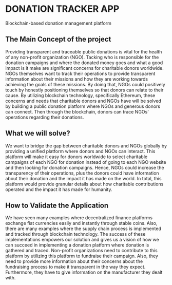# DONATION TRACKER APP
Blockchain-based donation management platform


## The Main Concept of the project
Providing transparent and traceable public donations is vital for the health of any non-profit organization (NGO). Tacking who is responsible for the donation campaigns and where the donated money goes and what a good impact is it make are significant concerns for charitable donors worldwide. NGOs themselves want to track their operations to provide transparent information about their missions and how they are working towards achieving the goals of these missions. By doing that, NGOs could positively touch by honestly positioning themselves so that donors can relate to their cause. By utilizing blockchain technology, specifically Ethereum, these concerns and needs that charitable donors and NGOs have will be solved by building a public donation platform where NGOs and generous donors can connect. Then through the blockchain, donors can trace NGOs' operations regarding their donations.

## What we will solve?
We want to bridge the gap between charitable donors and NGOs globally by providing a unified platform where donors and NGOs can interact. This platform will make it easy for donors worldwide to select charitable campaigns of each NGO for donation instead of going to each NGO website and then looking for donation campaigns. Hence, NGOs could increase the transparency of their operations, plus the donors could have information about their donation and the impact it has made on the world. In total, this platform would provide granular details about how charitable contributions operated and the impact it has made for humanity.

## How to Validate the Application
We have seen many examples where decentralized finance platforms exchange fiat currencies easily and instantly through stable coins. Also, there are many examples where the supply chain process is implemented and tracked through blockchain technology. The success of these implementations empowers our solution and gives us a vision of how we can succeed in implementing a donation platform where donation is gathered and traced. Non-profit organizations need to contribute to this platform by utilizing this platform to fundraise their campaign. Also, they need to provide more information about their concerns about the fundraising process to make it transparent in the way they expect. Furthermore, they have to give information on the manufacturer they dealt with.
